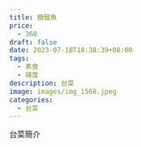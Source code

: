 ```yaml
---
title: 糖醋魚
price:
  - 360
draft: false
date: 2023-07-18T18:38:39+08:00
tags:
  - 素食
  - 辣度
description: 台菜
image: images/img_1568.jpeg
categories:
  - 台菜
---
```


台菜簡介
